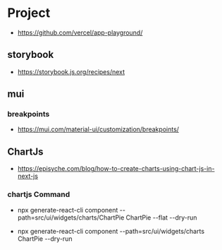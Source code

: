 # Project

- https://github.com/vercel/app-playground/


## storybook

- https://storybook.js.org/recipes/next

## mui

### breakpoints
- https://mui.com/material-ui/customization/breakpoints/


## ChartJs

- https://episyche.com/blog/how-to-create-charts-using-chart-js-in-next-js
 
### chartjs Command
 - npx generate-react-cli component --path=src/ui/widgets/charts/ChartPie ChartPie --flat --dry-run

 - npx generate-react-cli component --path=src/ui/widgets/charts ChartPie --dry-run


